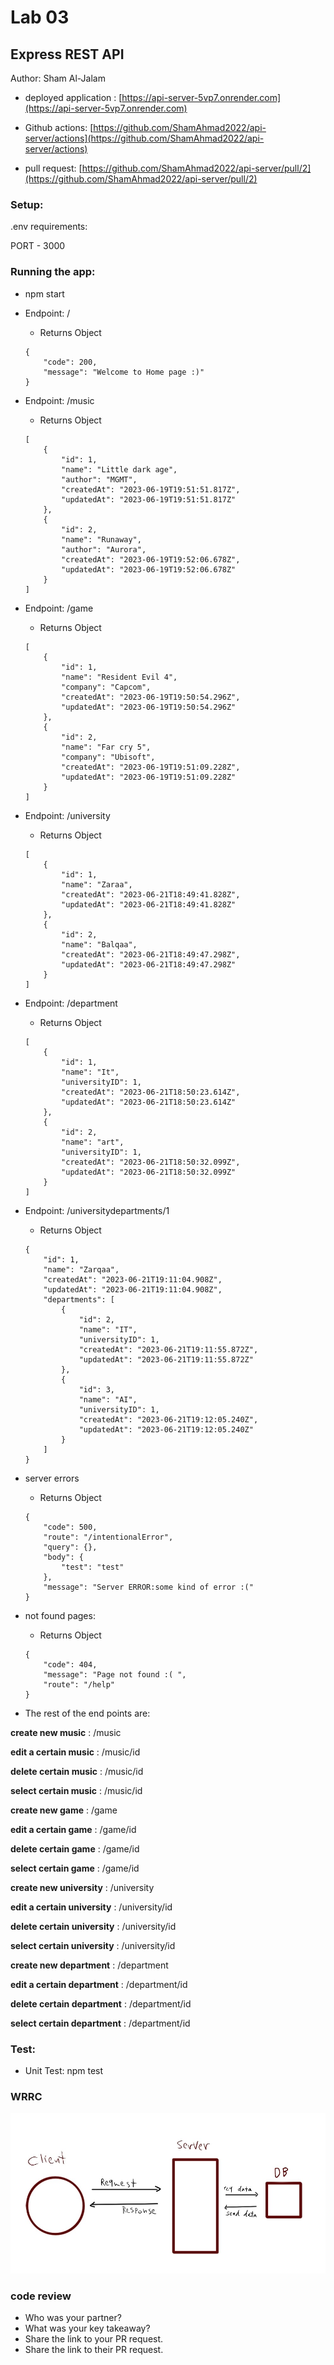 # Lab 03
## Express REST API
Author: Sham Al-Jalam

* deployed application : [https://api-server-5vp7.onrender.com](https://api-server-5vp7.onrender.com)

* Github actions: [https://github.com/ShamAhmad2022/api-server/actions](https://github.com/ShamAhmad2022/api-server/actions)

*  pull request: [https://github.com/ShamAhmad2022/api-server/pull/2](https://github.com/ShamAhmad2022/api-server/pull/2)

### Setup:
.env requirements:

PORT - 3000

### Running the app:
* npm start

* Endpoint: /

    * Returns Object
    ```Js
    {
        "code": 200,
        "message": "Welcome to Home page :)"
    }
    ```

* Endpoint: /music

    * Returns Object
    ```Js
    [
        {
            "id": 1,
            "name": "Little dark age",
            "author": "MGMT",
            "createdAt": "2023-06-19T19:51:51.817Z",
            "updatedAt": "2023-06-19T19:51:51.817Z"
        },
        {
            "id": 2,
            "name": "Runaway",
            "author": "Aurora",
            "createdAt": "2023-06-19T19:52:06.678Z",
            "updatedAt": "2023-06-19T19:52:06.678Z"
        }
    ]
    ```
* Endpoint: /game

    * Returns Object
    ```Js
    [
        {
            "id": 1,
            "name": "Resident Evil 4",
            "company": "Capcom",
            "createdAt": "2023-06-19T19:50:54.296Z",
            "updatedAt": "2023-06-19T19:50:54.296Z"
        },
        {
            "id": 2,
            "name": "Far cry 5",
            "company": "Ubisoft",
            "createdAt": "2023-06-19T19:51:09.228Z",
            "updatedAt": "2023-06-19T19:51:09.228Z"
        }
    ]
    ```

* Endpoint: /university

    * Returns Object
    ```Js
    [
        {
            "id": 1,
            "name": "Zaraa",
            "createdAt": "2023-06-21T18:49:41.828Z",
            "updatedAt": "2023-06-21T18:49:41.828Z"
        },
        {
            "id": 2,
            "name": "Balqaa",
            "createdAt": "2023-06-21T18:49:47.298Z",
            "updatedAt": "2023-06-21T18:49:47.298Z"
        }
    ]
    ```

* Endpoint: /department

    * Returns Object
    ```Js
    [
        {
            "id": 1,
            "name": "It",
            "universityID": 1,
            "createdAt": "2023-06-21T18:50:23.614Z",
            "updatedAt": "2023-06-21T18:50:23.614Z"
        },
        {
            "id": 2,
            "name": "art",
            "universityID": 1,
            "createdAt": "2023-06-21T18:50:32.099Z",
            "updatedAt": "2023-06-21T18:50:32.099Z"
        }
    ]
    ```

* Endpoint: /universitydepartments/1

    * Returns Object
    ```Js
    {
        "id": 1,
        "name": "Zarqaa",
        "createdAt": "2023-06-21T19:11:04.908Z",
        "updatedAt": "2023-06-21T19:11:04.908Z",
        "departments": [
            {
                "id": 2,
                "name": "IT",
                "universityID": 1,
                "createdAt": "2023-06-21T19:11:55.872Z",
                "updatedAt": "2023-06-21T19:11:55.872Z"
            },
            {
                "id": 3,
                "name": "AI",
                "universityID": 1,
                "createdAt": "2023-06-21T19:12:05.240Z",
                "updatedAt": "2023-06-21T19:12:05.240Z"
            }
        ]
    }
    ```

* server errors

    * Returns Object
    ```Js
    {
        "code": 500,
        "route": "/intentionalError",
        "query": {},
        "body": {
            "test": "test"
        },
        "message": "Server ERROR:some kind of error :("
    }
    ```

* not found pages:

    * Returns Object
    ```Js
    {
        "code": 404,
        "message": "Page not found :( ",
        "route": "/help"
    }
    ```

* The rest of the end points are:

**create new music** : /music

**edit a certain music** : /music/id

**delete certain music** : /music/id

**select certain music** : /music/id

**create new game** : /game

**edit a certain game** : /game/id

**delete certain game** : /game/id

**select certain game** : /game/id

**create new university** : /university

**edit a certain university** : /university/id

**delete certain university** : /university/id

**select certain university** : /university/id

**create new department** : /department

**edit a certain department** : /department/id

**delete certain department** : /department/id

**select certain department** : /department/id

### Test:
* Unit Test: npm test

### WRRC
![](./imags/WRRClab03.jpg)

### code review
* Who was your partner?
* What was your key takeaway?
* Share the link to your PR request.
* Share the link to their PR request.
